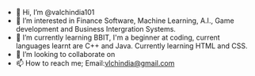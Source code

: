 - 👋 Hi, I’m @valchindia101
- 👀 I’m interested in Finance Software, Machine Learning, A.I.,  Game development and Business Intergration Systems.
- 🌱 I’m currently learning BBIT, I'm a beginner at coding, current languages learnt are C++ and Java. Currently learning HTML and CSS. 
- 💞️ I’m looking to collaborate on 
- 📫 How to reach me; Email:vlchindia@gmail.com

<!---
valchindia101/valchindia101 is a ✨ special ✨ repository because its `README.md` (this file) appears on your GitHub profile.
You can click the Preview link to take a look at your changes.
--->
